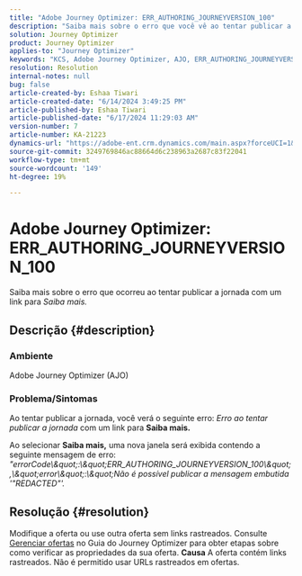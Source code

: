 ```yaml
---
title: "Adobe Journey Optimizer: ERR_AUTHORING_JOURNEYVERSION_100"
description: "Saiba mais sobre o erro que você vê ao tentar publicar a jornada."
solution: Journey Optimizer
product: Journey Optimizer
applies-to: "Journey Optimizer"
keywords: "KCS, Adobe Journey Optimizer, AJO, ERR_AUTHORING_JOURNEYVERSION_100, publicar jornada"
resolution: Resolution
internal-notes: null
bug: false
article-created-by: Eshaa Tiwari
article-created-date: "6/14/2024 3:49:25 PM"
article-published-by: Eshaa Tiwari
article-published-date: "6/17/2024 11:29:03 AM"
version-number: 7
article-number: KA-21223
dynamics-url: "https://adobe-ent.crm.dynamics.com/main.aspx?forceUCI=1&pagetype=entityrecord&etn=knowledgearticle&id=372117a9-652a-ef11-840a-6045bd029b18"
source-git-commit: 3249769846ac88664d6c238963a2687c83f22041
workflow-type: tm+mt
source-wordcount: '149'
ht-degree: 19%

---
```


# Adobe Journey Optimizer: ERR_AUTHORING_JOURNEYVERSION_100


Saiba mais sobre o erro que ocorreu ao tentar publicar a jornada com um link para *Saiba mais.*

## Descrição {#description}


### <b>Ambiente</b>

Adobe Journey Optimizer (AJO)

### <b>Problema/Sintomas</b>

Ao tentar publicar a jornada, você verá o seguinte erro: *Erro ao tentar publicar a jornada* com um link para <b>Saiba mais.</b>

Ao selecionar <b>Saiba mais,</b> uma nova janela será exibida contendo a seguinte mensagem de erro:
*&quot;errorCode\\\&quot;:\\\&quot;ERR_AUTHORING_JOURNEYVERSION_100\\\&quot;,\\\&quot;error\\\&quot;:\\\&quot;Não é possível publicar a mensagem embutida &#39;&quot;REDACTED&quot;&#39;.*

## Resolução {#resolution}


Modifique a oferta ou use outra oferta sem links rastreados. Consulte [Gerenciar ofertas](https://experienceleague.adobe.com/docs/journey-optimizer/using/offer-decisioning/managing-offers-in-the-offer-library/configure-offers/creating-personalized-offers.html?lang=pt-BR#offer-list) no Guia do Journey Optimizer para obter etapas sobre como verificar as propriedades da sua oferta.
<b>Causa</b>
A oferta contém links rastreados. Não é permitido usar URLs rastreados em ofertas.
